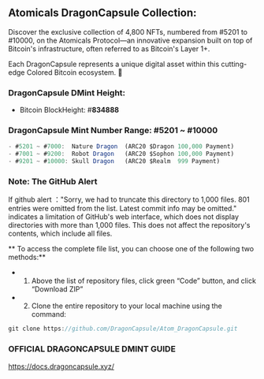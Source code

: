## **Atomicals DragonCapsule Collection:**

Discover the exclusive collection of 4,800 NFTs, numbered from #5201 to #10000, on the Atomicals Protocol—an innovative expansion built on top of Bitcoin's infrastructure, often referred to as Bitcoin's Layer 1+.

Each DragonCapsule represents a unique digital asset within this cutting-edge Colored Bitcoin ecosystem. 🎉

###  DragonCapsule DMint Height: 
- Bitcoin BlockHeight: #**834888**


###  DragonCapsule Mint Number Range: #5201 ~ #10000
```js 
- #5201 ~ #7000:  Nature Dragon  (ARC20 $Dragon 100,000 Payment)
- #7001 ~ #9200:  Robot Dragon   (ARC20 $Sophon 100,000 Payment)
- #9201 ~ #10000: Skull Dragon   (ARC20 $Realm  999 Payment)
```


###  Note: The GitHub Alert 

If github alert ："Sorry, we had to truncate this directory to 1,000 files. 801 entries were omitted from the list. Latest commit info may be omitted." indicates a limitation of GitHub's web interface, which does not display directories with more than 1,000 files. This does not affect the repository's contents, which include all files.

** To access the complete file list, you can choose one of the following two methods:**

- 1. Above the list of repository files, click green “Code” button, and click “Download ZIP”
- 2. Clone the entire repository to your local machine using the command:
```js 
git clone https://github.com/DragonCapsule/Atom_DragonCapsule.git
```


### OFFICIAL DRAGONCAPSULE DMINT GUIDE 
https://docs.dragoncapsule.xyz/
